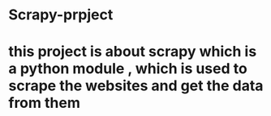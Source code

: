 # Scrapy-prpject
# this project is about scrapy which is a python module , which is used to scrape the websites and get the data from them
